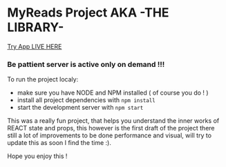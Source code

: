 # MyReads Project AKA -THE LIBRARY-

[Try App LIVE HERE](https://myreads-starter.herokuapp.com/)

### Be pattient server is active only on demand !!!

To run the project localy:

* make sure you have NODE and NPM installed ( of course you do ! )
* install all project dependencies with `npm install`
* start the development server with `npm start`


This was a really fun project, that helps you understand the inner works of REACT state and props, this however is the first draft of the project there still a lot of improvements to be done performance and visual, will try to update this as soon I find the time :).

Hope you enjoy this !
